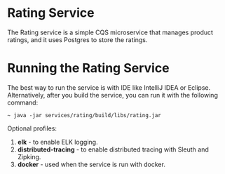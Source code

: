 # Rating Service

The Rating service is a simple CQS microservice that manages product ratings, and it uses Postgres to store the ratings.

# Running the Rating Service
The best way to run the service is with IDE like IntelliJ IDEA or Eclipse. Alternatively, after you build the service,
you can run it with the following command:

    ~ java -jar services/rating/build/libs/rating.jar

Optional profiles:
1. **elk** - to enable ELK logging.
2. **distributed-tracing** - to enable distributed tracing with Sleuth and Zipking.
3. **docker** - used when the service is run with docker.
